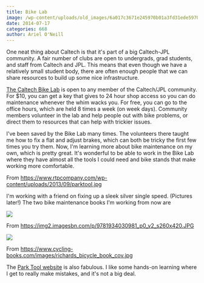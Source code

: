 ```yaml
---
title: Bike Lab
image: /wp-content/uploads/old_images/6a017c3671e245970b01a3fd31ede5970b-pi.jpg
date: 2014-07-17
categories: 668
author: Ariel O'Neill
---
```



One neat thing about Caltech is that it's part of a big Caltech-JPL community. A fair number of clubs are open to undergrads, grad students, and staff from Caltech and JPL. This means that even though we have a relatively small student body, there are often enough people that we can share resources to build up some nice infrastructure.

[The Caltech Bike Lab](https://caltechbikelab.blogspot.com/p/about-club.html) is open to any member of the Caltech/JPL community. For $10, you can get a key that gives to 24 hour shop access so you can do maintenance whenever the whim wacks you. For free, you can go to the office hours, which are held 8 times a week (on week days). Community members volunteer in the lab and help people out with bike problems, or direct them to resources that can help with trickier issues.

I've been saved by the Bike Lab many times. The volunteers there taught me how to fix a flat and adjust brakes, which can both be tricky the first few times you try them. Now, I'm learning more about bike maintenance on my own, which is pretty great. It's wonderful to be able to work in the Bike Lab where they have almost all the tools I could need and bike stands that make working more comfortable.

From https://www.rtpcompany.com/wp-content/uploads/2013/09/parktool.jpg

I'm working with a friend on fixing up a sleek silver single speed. (Pictures later!) The two bike maintenance books I'm working from now are


![](/old_images/6a017c3671e245970b01a73decf758970d-pi.jpg)

From https://img2.imagesbn.com/p/9781934030981_p0_v2_s260x420.JPG


![](/old_images/6a017c3671e245970b01a3fd31efe3970b-pi.jpg)

From https://www.cycling-books.com/images/richards_bicycle_book_cov.jpg

The [Park Tool website](https://www.parktool.com/blog/repair-help) is also fabulous. I like some hands-on learning where I get to really make mistakes, and it's not a big deal.

